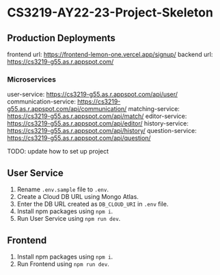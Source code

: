 # CS3219-AY22-23-Project-Skeleton

## Production Deployments
frontend url: https://frontend-lemon-one.vercel.app/signup/
backend url: https://cs3219-g55.as.r.appspot.com/

### Microservices
user-service: https://cs3219-g55.as.r.appspot.com/api/user/
communication-service: https://cs3219-g55.as.r.appspot.com/api/communication/
matching-service: https://cs3219-g55.as.r.appspot.com/api/match/
editor-service: https://cs3219-g55.as.r.appspot.com/api/editor/
history-service: https://cs3219-g55.as.r.appspot.com/api/history/
question-service: https://cs3219-g55.as.r.appspot.com/api/question/

TODO: update how to set up project
## User Service
1. Rename `.env.sample` file to `.env`.
2. Create a Cloud DB URL using Mongo Atlas.
3. Enter the DB URL created as `DB_CLOUD_URI` in `.env` file.
4. Install npm packages using `npm i`.
5. Run User Service using `npm run dev`.

## Frontend
1. Install npm packages using `npm i`.
2. Run Frontend using `npm run dev`.
